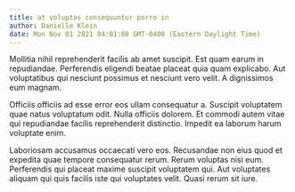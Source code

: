 ```yaml
---
title: at voluptas consequuntur porro in
author: Danielle Klein
date: Mon Nov 01 2021 04:01:08 GMT-0400 (Eastern Daylight Time)
---
```

Mollitia nihil reprehenderit facilis ab amet suscipit. Est quam earum in repudiandae. Perferendis eligendi beatae placeat quia quam explicabo. Aut voluptatibus qui nesciunt possimus et nesciunt vero velit. A dignissimos eum magnam.

 Officiis officiis ad esse error eos ullam consequatur a. Suscipit voluptatem quae natus voluptatum odit. Nulla officiis dolorem. Et commodi autem vitae qui repudiandae facilis reprehenderit distinctio. Impedit ea laborum harum voluptate enim.

 Laboriosam accusamus occaecati vero eos. Recusandae non eius quod et expedita quae tempore consequatur rerum. Rerum voluptas nisi eum. Perferendis qui placeat maxime suscipit voluptatem qui. Aut voluptates aliquam qui quis facilis iste qui voluptates velit. Quasi rerum sit iure.